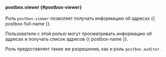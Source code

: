 #### postbox.viewer {#postbox-viewer}

Роль `postbox.viewer` позволяет получать информацию об адресах {{ postbox-full-name }}.

Пользователи с этой ролью могут просматривать информацию об адресах и получать список адресов {{ postbox-name }}.

Роль предоставляет такие же разрешения, как и роль `postbox.auditor`.
